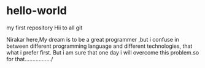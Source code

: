 # hello-world
my first repository
Hii to all git

Nirakar here,My dream is to be a great programmer ,but i confuse in between different programming language and different technologies, that what i prefer first.
But i am sure that one day i will overcome this problem.so for that................./
